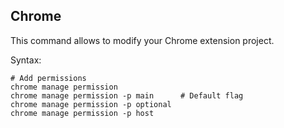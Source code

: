 ## Chrome

This command allows to modify your Chrome extension project.

Syntax:
```shell
# Add permissions
chrome manage permission
chrome manage permission -p main      # Default flag
chrome manage permission -p optional
chrome manage permission -p host
```

